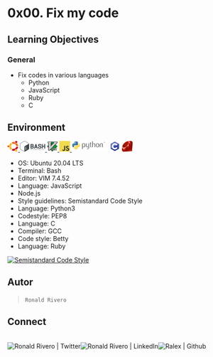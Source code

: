 # 0x00. Fix my code

## Learning Objectives

### General

* Fix codes in various languages
  * Python
  * JavaScript
  * Ruby
  * C

## Environment

<div>
<!-- Ubuntu --> <a href="https://ubuntu.com/" target="_blank"><img height="24px" src="https://raw.githubusercontent.com/ralexrivero/xelar_theme_profile/main/icons/ubuntu-icon.svg" alt="Ubuntu"> </a> <!-- GNU Bash --> <a href="https://www.vim.org/" target="_blank"><img height="24px" src="https://raw.githubusercontent.com/ralexrivero/xelar_theme_profile/main/icons/gnu-bash-logo.svg" alt="GNU Bash"> <!-- Vim --> <a href="https://www.vim.org/" target="_blank"><img height="24px" src="https://raw.githubusercontent.com/ralexrivero/xelar_theme_profile/main/icons/Vimlogo.svg" alt="Vim text editor"> </a> <!-- JavaScript --> <a href="https://www.javascript.com/" target="_blank"><img height="24px" src="https://raw.githubusercontent.com/ralexrivero/xelar_theme_profile/main/icons/logo-javascript.svg" alt="JavaScript" > </a>
<!-- Python --> <a  href="https://www.python.org/" target="_blank"><img  height="24px"  src="https://raw.githubusercontent.com/ralexrivero/xelar_theme_profile/main/icons/python-logo-inkscape.svg"  alt="C programming language"  ></a>
<!-- C --> <a href="https://www.cprogramming.com/"><img height="24px" src="https://raw.githubusercontent.com/ralexrivero/xelar_theme_profile/main/icons/language_c-programming.svg" alt="C programming language"></a>
<!-- Ruby --> <a href="https://www.ruby-lang.org/"><img height="24px" src="https://raw.githubusercontent.com/ralexrivero/xelar_theme_profile/main/icons/Ruby_logo.svg" alt="Ruby programming language"></a>

</div>

* OS: Ubuntu 20.04 LTS
* Terminal: Bash
* Editor: VIM 7.4.52
* Language: JavaScript
* Node.js
* Style guidelines: Semistandard Code Style
* Language: Python3
* Codestyle: PEP8
* Language: C
* Compiler: GCC
* Code style: Betty
* Language: Ruby

<div>
<!-- semistandard --> <a href="https://github.com/standard/semistandard" target="_blank"><img height="24px" src="https://raw.githubusercontent.com/standard/semistandard/master/badge.svg" alt="Semistandard Code Style" > </a>
</div>

## Autor

>```Ronald Rivero```

## Connect

<br>
<div>
<!-- Twitter -->
<a href="https://twitter.com/ralex_uy" target="_blank"> <img align="left" alt="Ronald Rivero | Twitter" src="https://img.shields.io/twitter/follow/ralex_uy?style=social"/> </a>
<!-- Linkedin -->
<a href="https://www.linkedin.com/in/ronald-rivero/" target="_blank"> <img align="left" alt="Ronald Rivero | LinkedIn" src="https://img.shields.io/badge/LinkedIn-Follow-blue?style=social&logo=linkedin"/> </a>
<!-- Github -->
<a href="https://github.com/ralexrivero/" target="_blank"> <img align="left" src="https://img.shields.io/github/followers/ralexrivero?style=social" alt="Ralex | Github"> </a>
</br>
</div>
